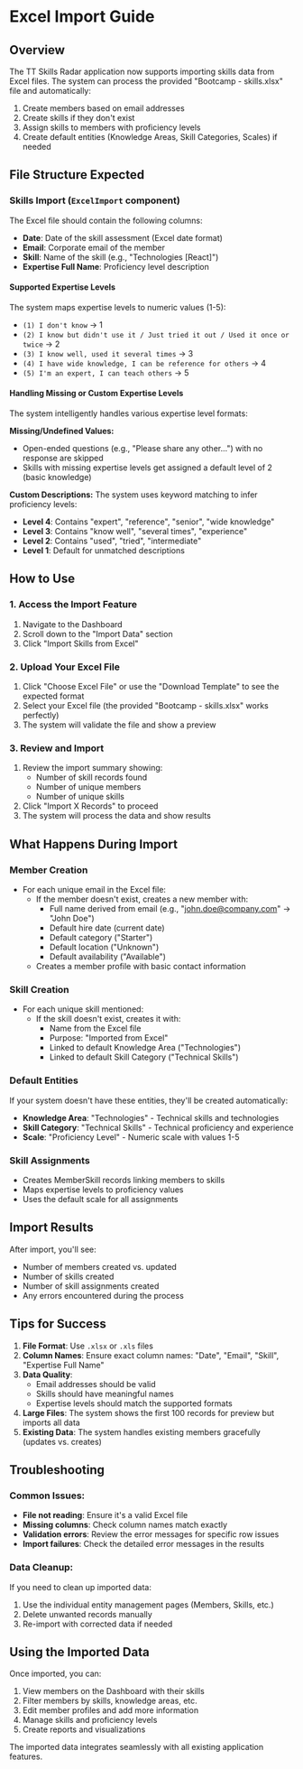 # Excel Import Guide

## Overview

The TT Skills Radar application now supports importing skills data from Excel files. The system can process the provided "Bootcamp - skills.xlsx" file and automatically:

1. Create members based on email addresses
2. Create skills if they don't exist
3. Assign skills to members with proficiency levels
4. Create default entities (Knowledge Areas, Skill Categories, Scales) if needed

## File Structure Expected

### Skills Import (`ExcelImport` component)

The Excel file should contain the following columns:

- **Date**: Date of the skill assessment (Excel date format)
- **Email**: Corporate email of the member
- **Skill**: Name of the skill (e.g., "Technologies [React]")
- **Expertise Full Name**: Proficiency level description

#### Supported Expertise Levels

The system maps expertise levels to numeric values (1-5):

- `(1) I don't know` → 1
- `(2) I know but didn't use it / Just tried it out / Used it once or twice` → 2
- `(3) I know well, used it several times` → 3
- `(4) I have wide knowledge, I can be reference for others` → 4
- `(5) I'm an expert, I can teach others` → 5

#### Handling Missing or Custom Expertise Levels

The system intelligently handles various expertise level formats:

**Missing/Undefined Values:**

- Open-ended questions (e.g., "Please share any other...") with no response are skipped
- Skills with missing expertise levels get assigned a default level of 2 (basic knowledge)

**Custom Descriptions:**
The system uses keyword matching to infer proficiency levels:

- **Level 4**: Contains "expert", "reference", "senior", "wide knowledge"
- **Level 3**: Contains "know well", "several times", "experience"
- **Level 2**: Contains "used", "tried", "intermediate"
- **Level 1**: Default for unmatched descriptions

## How to Use

### 1. Access the Import Feature

1. Navigate to the Dashboard
2. Scroll down to the "Import Data" section
3. Click "Import Skills from Excel"

### 2. Upload Your Excel File

1. Click "Choose Excel File" or use the "Download Template" to see the expected format
2. Select your Excel file (the provided "Bootcamp - skills.xlsx" works perfectly)
3. The system will validate the file and show a preview

### 3. Review and Import

1. Review the import summary showing:
   - Number of skill records found
   - Number of unique members
   - Number of unique skills
2. Click "Import X Records" to proceed
3. The system will process the data and show results

## What Happens During Import

### Member Creation

- For each unique email in the Excel file:
  - If the member doesn't exist, creates a new member with:
    - Full name derived from email (e.g., "john.doe@company.com" → "John Doe")
    - Default hire date (current date)
    - Default category ("Starter")
    - Default location ("Unknown")
    - Default availability ("Available")
  - Creates a member profile with basic contact information

### Skill Creation

- For each unique skill mentioned:
  - If the skill doesn't exist, creates it with:
    - Name from the Excel file
    - Purpose: "Imported from Excel"
    - Linked to default Knowledge Area ("Technologies")
    - Linked to default Skill Category ("Technical Skills")

### Default Entities

If your system doesn't have these entities, they'll be created automatically:

- **Knowledge Area**: "Technologies" - Technical skills and technologies
- **Skill Category**: "Technical Skills" - Technical proficiency and experience
- **Scale**: "Proficiency Level" - Numeric scale with values 1-5

### Skill Assignments

- Creates MemberSkill records linking members to skills
- Maps expertise levels to proficiency values
- Uses the default scale for all assignments

## Import Results

After import, you'll see:

- Number of members created vs. updated
- Number of skills created
- Number of skill assignments created
- Any errors encountered during the process

## Tips for Success

1. **File Format**: Use `.xlsx` or `.xls` files
2. **Column Names**: Ensure exact column names: "Date", "Email", "Skill", "Expertise Full Name"
3. **Data Quality**:
   - Email addresses should be valid
   - Skills should have meaningful names
   - Expertise levels should match the supported formats
4. **Large Files**: The system shows the first 100 records for preview but imports all data
5. **Existing Data**: The system handles existing members gracefully (updates vs. creates)

## Troubleshooting

### Common Issues:

- **File not reading**: Ensure it's a valid Excel file
- **Missing columns**: Check column names match exactly
- **Validation errors**: Review the error messages for specific row issues
- **Import failures**: Check the detailed error messages in the results

### Data Cleanup:

If you need to clean up imported data:

1. Use the individual entity management pages (Members, Skills, etc.)
2. Delete unwanted records manually
3. Re-import with corrected data if needed

## Using the Imported Data

Once imported, you can:

1. View members on the Dashboard with their skills
2. Filter members by skills, knowledge areas, etc.
3. Edit member profiles and add more information
4. Manage skills and proficiency levels
5. Create reports and visualizations

The imported data integrates seamlessly with all existing application features.
